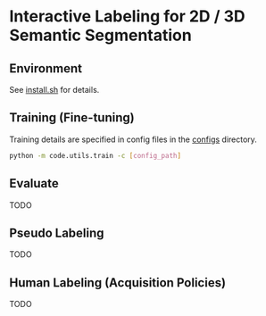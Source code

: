 # Interactive Labeling for 2D / 3D Semantic Segmentation

## Environment

See [install.sh](install.sh) for details.

## Training (Fine-tuning)

Training details are specified in config files in the [configs](configs) directory.

```bash
python -m code.utils.train -c [config_path]
```

## Evaluate 

TODO

## Pseudo Labeling

TODO

## Human Labeling (Acquisition Policies)

TODO

